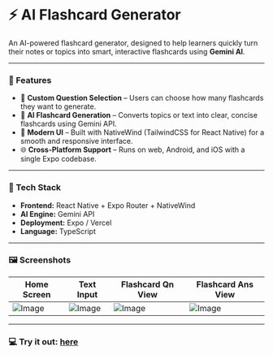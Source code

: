 # ⚡ AI Flashcard Generator

An AI-powered flashcard generator, designed to help learners quickly turn their notes or topics into smart, interactive flashcards using **Gemini AI**.

---

### 🚀 Features

  - 🔢 **Custom Question Selection** – Users can choose how many flashcards they want to generate.  
  - 🧠 **AI Flashcard Generation** – Converts topics or text into clear, concise flashcards using Gemini API.  
  - 🎨 **Modern UI** – Built with NativeWind (TailwindCSS for React Native) for a smooth and responsive interface.  
  - 🌐 **Cross-Platform Support** – Runs on web, Android, and iOS with a single Expo codebase.  

---

### 🧩 Tech Stack

- **Frontend:** React Native + Expo Router + NativeWind   
- **AI Engine:** Gemini API  
- **Deployment:** Expo / Vercel   
- **Language:** TypeScript  

---

### 🖼️ Screenshots

| Home Screen | Text Input | Flashcard Qn View | Flashcard Ans View |
|--------------|----------------|----------------|---------------|
| ![Image](https://github.com/user-attachments/assets/838a20d2-57a8-424f-b194-a4370fef5be8)| ![Image](https://github.com/user-attachments/assets/520cad47-56b9-46c5-97b8-642993cf0eb3) | ![Image](https://github.com/user-attachments/assets/ba40a23e-39ad-439e-9df6-5186502107ec) | ![Image](https://github.com/user-attachments/assets/61055c6d-6543-4f71-8206-d951a09b6edd) |

---

### 💻 Try it out: [here](https://ai-flashcard-generator-pi.vercel.app/)
